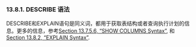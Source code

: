 ### 13.8.1. DESCRIBE 语法

DESCRIBE和EXPLAIN语句是同义词，都用于获取表结构或者查询执行计划的信息。更多的信息，参考[Section 13.7.5.6, “SHOW COLUMNS Syntax”](#13.7.5.6_SHOW_COLUMNS_Syntax), 和 [Section 13.8.2, “EXPLAIN Syntax”][13.08.02].

[13.08.02]: ./Chapter_13/13.08.02_EXPLAIN_Syntax.md